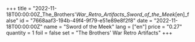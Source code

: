+++
title = "2022-11-18T00:00:00Z_The_Brothers'_War_Retro_Artifacts_Sword_of_the_Meek_[en]_false"
id = "7668aaf3-194b-49f4-9f79-e51e89e8f2f8"
date = "2022-11-18T00:00:00Z"
name = "Sword of the Meek"
lang = ["en"]
price = "0.27"
quantity = 1
foil = false
set = "The Brothers' War Retro Artifacts"
+++
